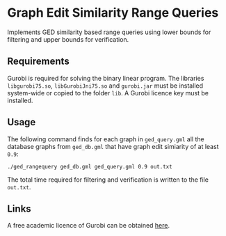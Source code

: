 # Graph Edit Similarity Range Queries
Implements GED similarity based range queries using lower bounds for filtering and upper bounds for verification.


## Requirements
Gurobi is required for solving the binary linear program. The libraries `libgurobi75.so`, `libGurobiJni75.so` and `gurobi.jar` must be installed system-wide or copied to the folder `lib`. A Gurobi licence key must be installed.

## Usage
The following command finds for each graph in `ged_query.gml` all the database graphs from `ged_db.gml` that have graph edit simiarity of at least `0.9`:
```
./ged_rangequery ged_db.gml ged_query.gml 0.9 out.txt
```
The total time required for filtering and verification is written to the file `out.txt`.

## Links
A free academic licence of Gurobi can be obtained [here](http://www.gurobi.com/academia/for-universities).

